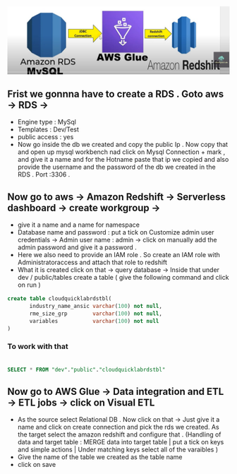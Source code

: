 ![Sample Image](image.jpg)

## Frist we gonnna have to create a RDS . Goto aws -> RDS ->

- Engine type : MySql
- Templates : Dev/Test
- public access : yes
- Now go inside the db we created and copy the public Ip . Now copy that and open up mysql workbench nad click on Mysql Connection + mark , and give it a name and for the Hotname paste that ip we copied and also provide the username and the password of the db we created in the RDS . Port :3306 .

## Now go to aws -> Amazon Redshift -> Serverless dashboard -> create workgroup ->

- give it a name and a name for namespace
- Database name and password : put a tick on Customize admin user credentials -> Admin user name : admin -> click on manually add the admin password and give it a password .
- Here we also need to provide an IAM role . So create an IAM role with Administratoraccess and attach that role to redshift
- What it is created click on that -> query database -> Inside that under dev / public/tables create a table ( give the following command and click on run )

```sql
create table cloudquicklabrdstbl(
       industry_name_ansic varchar(100) not null,
       rme_size_grp        varchar(100) not null,
       variables           varchar(100) not null
)


```

### To work with that

```sql

SELECT * FROM "dev"."public"."cloudquicklabrdstbl"
```

## Now go to AWS Glue -> Data integration and ETL -> ETL jobs -> click on Visual ETL

- As the source select Relational DB . Now click on that -> Just give it a name and click on create connection and pick the rds we created. As the target select the amazon redshift and configure that . (Handling of data and target table : MERGE data into target table | put a tick on keys and simple actions | Under matching keys select all of the varaibles )
- Give the name of the table we created as the table name
- click on save
